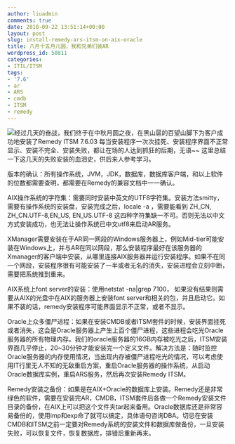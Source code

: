 ```yaml
---
author: liuadmin
comments: true
date: 2010-09-22 13:51:14+00:00
layout: post
slug: install-remedy-ars-itsm-on-aix-oracle
title: 八月十五月儿圆，我和兄弟们装AR
wordpress_id: 50811
categories:
- ITIL/ITSM
tags:
- '7.6'
- ar
- ARS
- cmdb
- ITSM
- remedy
---
```


![](http://ww.61bay.com/pic/upload/10ph1/20095272001540.jpg)经过几天的奋战，我们终于在中秋月圆之夜，在黑山扈的百望山脚下为客户成功地安装了Remedy ITSM 7.6.03 每当安装程序一次次挂死、安装程序界面不正常显示、安装不完全、安装失败，都让在场的人达到抓狂的后期，无语~~ 这里总结一下这几天的失败安装的血泪史，供后来人参考学习。

版本的确认：所有操作系统，JVM，JDK，数据库，数据库客户端，和以上软件的位数都需要查明，都需要在Remedy的兼容文档中一一确认。

AIX操作系统的字符集：需要同时安装中英文的UTF8字符集。安装方法smitty，需要有操作系统的安装盘，安装完成之后，locale -a ，需要能看到 ZH_CN, ZH_CN.UTF-8,EN_US, EN_US.UTF-8 这四种字符集缺一不可。否则无法以中文方式安装成功，也无法让操作系统已中文utf8来启动AR服务。

XManager需要安装在于AR同一网段的Windows服务器上，例如Mid-tier可能安装在Windows上，并与AR在同以网段，那么安装程序最好在该服务器的Xmanager的客户端中安装，从哪里连接AIX服务器并运行安装程序。如果不在同一个网段，安装程序很有可能安装了一半或者无名的消失，安装进程会立刻中断，需要把系统推到重来。

AIX系统上font server的安装：使用netstat -na|grep 7100， 如果没有结果则需要从AIX的光盘中在AIX的服务器上安装font server和相关的包，并且启动它。如果不装的话，remedy安装程序可能界面显示不正常，或者不显示。

Oracle上众多僵尸进程：如果在安装CMDB或者ITSM套件的时候，安装界面挂死或者消失，这会是Oracle服务器上产生上百个僵尸进程，这些进程会吃光Oracle服务器的所有物理内存。我们的oracle服务器的16GB内存被吃光之后，ITSM安装界面几乎停止，20~30分钟才能安装完一个定义文件。解决方法是：随时监控Oracle服务器的内存使用情况，当出现内存被僵尸进程吃光的情况，可以考虑使用IT行里无人不知的无敌重启方案，重启Oracle服务器的操作系统，从启动Oracle数据库实例，重启ARS服务，然后再次安装Remedy ITSM。

Remedy安装之备份：如果是在AIX+Oracle的数据库上安装。Remedy还是非常绿色的软件，需要在安装完AR，CMDB，ITSM套件后各做一个Remedy安装文件目录的备份，在AIX上可以把这个文件夹tar起来备用。Oracle数据库还是非常容易备份的，使用imp和exp命了就可以搞定，具体语句咨询DBA。切忌在安装CMDB和ITSM之前一定要对Remedy系统的安装文件和数据库做备份，一旦安装失败，可以恢复文件，恢复数据库，排错后重新再来。
